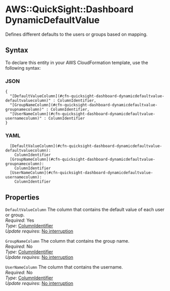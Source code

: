 # AWS::QuickSight::Dashboard DynamicDefaultValue<a name="aws-properties-quicksight-dashboard-dynamicdefaultvalue"></a>

Defines different defaults to the users or groups based on mapping\.

## Syntax<a name="aws-properties-quicksight-dashboard-dynamicdefaultvalue-syntax"></a>

To declare this entity in your AWS CloudFormation template, use the following syntax:

### JSON<a name="aws-properties-quicksight-dashboard-dynamicdefaultvalue-syntax.json"></a>

```
{
  "[DefaultValueColumn](#cfn-quicksight-dashboard-dynamicdefaultvalue-defaultvaluecolumn)" : ColumnIdentifier,
  "[GroupNameColumn](#cfn-quicksight-dashboard-dynamicdefaultvalue-groupnamecolumn)" : ColumnIdentifier,
  "[UserNameColumn](#cfn-quicksight-dashboard-dynamicdefaultvalue-usernamecolumn)" : ColumnIdentifier
}
```

### YAML<a name="aws-properties-quicksight-dashboard-dynamicdefaultvalue-syntax.yaml"></a>

```
  [DefaultValueColumn](#cfn-quicksight-dashboard-dynamicdefaultvalue-defaultvaluecolumn):
    ColumnIdentifier
  [GroupNameColumn](#cfn-quicksight-dashboard-dynamicdefaultvalue-groupnamecolumn):
    ColumnIdentifier
  [UserNameColumn](#cfn-quicksight-dashboard-dynamicdefaultvalue-usernamecolumn):
    ColumnIdentifier
```

## Properties<a name="aws-properties-quicksight-dashboard-dynamicdefaultvalue-properties"></a>

`DefaultValueColumn` <a name="cfn-quicksight-dashboard-dynamicdefaultvalue-defaultvaluecolumn"></a>
The column that contains the default value of each user or group\.  
_Required_: Yes  
_Type_: [ColumnIdentifier](aws-properties-quicksight-dashboard-columnidentifier.md)  
_Update requires_: [No interruption](https://docs.aws.amazon.com/AWSCloudFormation/latest/UserGuide/using-cfn-updating-stacks-update-behaviors.html#update-no-interrupt)

`GroupNameColumn` <a name="cfn-quicksight-dashboard-dynamicdefaultvalue-groupnamecolumn"></a>
The column that contains the group name\.  
_Required_: No  
_Type_: [ColumnIdentifier](aws-properties-quicksight-dashboard-columnidentifier.md)  
_Update requires_: [No interruption](https://docs.aws.amazon.com/AWSCloudFormation/latest/UserGuide/using-cfn-updating-stacks-update-behaviors.html#update-no-interrupt)

`UserNameColumn` <a name="cfn-quicksight-dashboard-dynamicdefaultvalue-usernamecolumn"></a>
The column that contains the username\.  
_Required_: No  
_Type_: [ColumnIdentifier](aws-properties-quicksight-dashboard-columnidentifier.md)  
_Update requires_: [No interruption](https://docs.aws.amazon.com/AWSCloudFormation/latest/UserGuide/using-cfn-updating-stacks-update-behaviors.html#update-no-interrupt)
